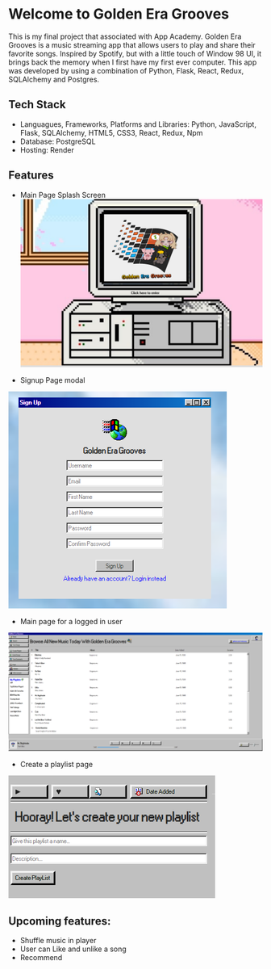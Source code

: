 # Welcome to Golden Era Grooves

This is my final project that associated with App Academy. Golden Era Grooves is a music streaming app that allows users to play and share their favorite songs. Inspired by Spotify, but with a little touch of Window 98 UI, it brings back the memory when I first have my first ever computer. This app was developed by using a combination of Python, Flask, React, Redux, SQLAlchemy and Postgres.

## Tech Stack
-  Languagues, Frameworks, Platforms and Libraries: Python, JavaScript, Flask, SQLAlchemy, HTML5, CSS3, React, Redux, Npm
-  Database: PostgreSQL
-  Hosting: Render
## Features
- Main Page Splash Screen
 ![mainpage](/react-app/src/assets/splashscreengeg.PNG)

- Signup Page modal

 ![signup](/react-app/src/assets/signupgeg.PNG)

- Main page for a logged in user

 ![mainlog](/react-app/src/assets/maingeg.PNG)

- Create a playlist page

 ![createpl](/react-app/src/assets/createplaylistgeg.PNG)

## Upcoming features:

- Shuffle music in player
- User can Like and unlike a song
- Recommend
